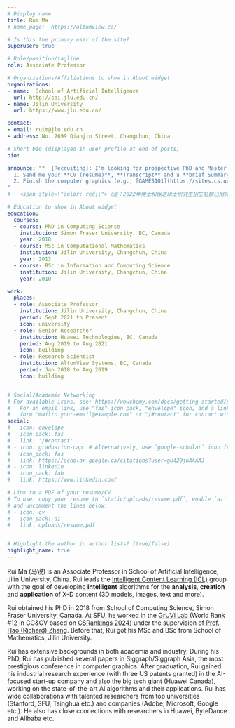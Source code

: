 ```yaml
---
# Display name
title: Rui Ma
# home_page:  https://altumview.ca/

# Is this the primary user of the site?
superuser: true

# Role/position/tagline
role: Associate Professor

# Organizations/Affiliations to show in About widget
organizations:
- name:  School of Artificial Intelligence
  url: http://sai.jlu.edu.cn/
- name: Jilin University
  url: https://www.jlu.edu.cn/

contact:
- email: ruim@jlu.edu.cn
- address: No. 2699 Qianjin Street, Changchun, China

# Short bio (displayed in user profile at end of posts)
bio: 

announce: "*  [Recruiting]: I'm looking for prospective PhD and Master students who are interested in the AI-based CG&CV research (see this brief [introduction](https://mp.weixin.qq.com/s/oiRzVK7qYIYSq9vZjnbOgg) (in Chinese) and also the [details](#interests) below). Ideal candidates are expected to be <span style=\"color: red;\">**self-motivated**</span> (most important, no matter you are aiming for academia or industry), **organized**, **responsible**, and a **team player**. Strong **programming** skills, solid **mathematics** knowledge as well as good **communication** skills are preferred. Please: <br> 
  1. Send me your **CV (resume)**, **Transcript** and a **brief Summary** of your experience (in PPT). (简历，成绩单，学习和科研经历的PPT简介) <br>
  2. Finish the computer graphics (e.g., [GAMES101](https://sites.cs.ucsb.edu/~lingqi/teaching/games101.html)) and computer vision (e.g., [Stanford CS131, 2019 Fall version](http://vision.stanford.edu/teaching/cs131_fall1920/)) course before contacting me. **I will ask detailed technique questions in the interview**. （请自行完成计算机图形学和计算机视觉基础课程的学习，我会在面试中提问具体的技术细节）<br> 
"
#   <span style=\"color: red;\">（注：2022年博士和保送硕士研究生招生名额已用完，考研硕士名额仍有剩余）</span>

# Education to show in About widget
education:
  courses:
  - course: PhD in Computing Science
    institution: Simon Fraser University, BC, Canada
    year: 2018
  - course: MSc in Computational Mathematics
    institution: Jilin University, Changchun, China
    year: 2013
  - course: BSc in Information and Computing Science
    institution: Jilin University, Changchun, China
    year: 2010

work:
  places:
  - role: Associate Professor
    institution: Jilin University, Changchun, China
    period: Sept 2021 to Present
    icon: university
  - role: Senior Researcher
    institution: Huawei Technologies, BC, Canada
    period: Aug 2019 to Aug 2021
    icon: building
  - role: Research Scientist
    institution: AltumView Systems, BC, Canada
    period: Jan 2018 to Aug 2019
    icon: building


# Social/Academic Networking
# For available icons, see: https://wowchemy.com/docs/getting-started/page-builder/#icons
#   For an email link, use "fas" icon pack, "envelope" icon, and a link in the
#   form "mailto:your-email@example.com" or "/#contact" for contact widget.
social:
# - icon: envelope
#   icon_pack: fas
#   link: '/#contact'
# - icon: graduation-cap  # Alternatively, use `google-scholar` icon from `ai` icon pack
#   icon_pack: fas
#   link: https://scholar.google.ca/citations?user=gU429joAAAAJ
# - icon: linkedin
#   icon_pack: fab
#   link: https://www.linkedin.com/

# Link to a PDF of your resume/CV.
# To use: copy your resume to `static/uploads/resume.pdf`, enable `ai` icons in `params.toml`, 
# and uncomment the lines below.
# - icon: cv
#   icon_pack: ai
#   link: uploads/resume.pdf


# Highlight the author in author lists? (true/false)
highlight_name: true
---
```


Rui Ma (马锐) is an Associate Professor in School of Artificial Intelligence, Jilin University, China. 
Rui leads the [Intelligent Content Learning (ICL)](/team) group with the goal of developing **intelligent** algorithms for the **analysis**, **creation** and **application** of X-D content (3D models, images, text and more).

Rui obtained his PhD in 2018 from School of Computing Science, Simon Fraser University, Canada.
At SFU, he worked in the [GrUVi Lab](https://gruvi.cs.sfu.ca/) (World Rank #12 in CG&CV based on [CSRankings 2024](http://csrankings.org/#/index?vision&graph&world)) under the supervision of [Prof. Hao (Richard) Zhang](https://www.cs.sfu.ca/~haoz/).
Before that, Rui got his MSc and BSc from School of Mathematics, Jilin University.

Rui has extensive backgrounds in both academia and industry. During his PhD, Rui has published several papers in Siggraph/Siggraph Asia, the most prestigious conference in computer graphics.
After graduation, Rui gained his industrial research experience (with three US patents granted) in the AI-focused start-up company and also the big tech giant (Huawei Canada), working on the state-of-the-art AI algorithms and their applications.
Rui has wide collaborations with talented researchers from top universities (Stanford, SFU, Tsinghua etc.) and companies (Adobe, Microsoft, Google etc.).
He also has close connections with researchers in Huawei, ByteDance and Alibaba etc.

<!-- 
Rui has served as a reviewer for graphics and AI journals and conferences such as IEEE Transactions on Visualization and Computer Graphics, Computer Graphics Forum, Graphical Models, AAAI, IEEE Virtual Reality, Graphics Interface. -->

